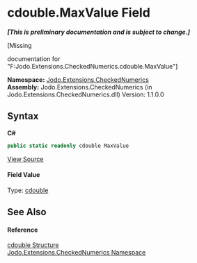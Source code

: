 # cdouble.MaxValue Field
 _**\[This is preliminary documentation and is subject to change.\]**_

\[Missing <summary> documentation for "F:Jodo.Extensions.CheckedNumerics.cdouble.MaxValue"\]

**Namespace:**&nbsp;<a href="N_Jodo_Extensions_CheckedNumerics">Jodo.Extensions.CheckedNumerics</a><br />**Assembly:**&nbsp;Jodo.Extensions.CheckedNumerics (in Jodo.Extensions.CheckedNumerics.dll) Version: 1.1.0.0

## Syntax

**C#**<br />
``` C#
public static readonly cdouble MaxValue
```

<a href="https://github.com/JosephJShort/Jodo.Extensions/blob/main/src/Jodo.Extensions.CheckedNumerics/cdouble.cs" rel="noopener noreferrer" title="View the source code">View Source</a><br />

#### Field Value
Type: <a href="T_Jodo_Extensions_CheckedNumerics_cdouble">cdouble</a>

## See Also


#### Reference
<a href="T_Jodo_Extensions_CheckedNumerics_cdouble">cdouble Structure</a><br /><a href="N_Jodo_Extensions_CheckedNumerics">Jodo.Extensions.CheckedNumerics Namespace</a><br />